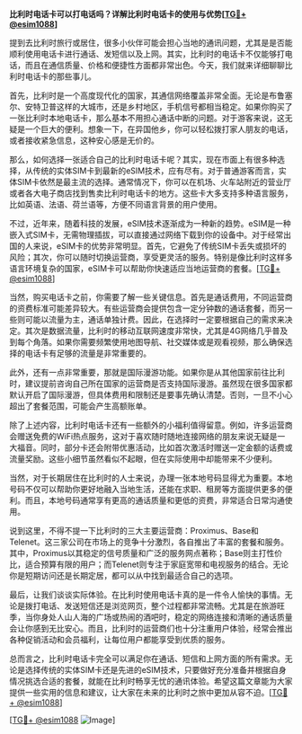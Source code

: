 **比利时电话卡可以打电话吗？详解比利时电话卡的使用与优势[[TG💪+ @esim1088](https://t.me/s/esim1088)]**

提到去比利时旅行或居住，很多小伙伴可能会担心当地的通讯问题，尤其是是否能顺利使用电话卡进行通话、发短信以及上网。其实，比利时的电话卡不仅能够打电话，而且在通信质量、价格和便捷性方面都非常出色。今天，我们就来详细聊聊比利时电话卡的那些事儿。

首先，比利时是一个高度现代化的国家，其通信网络覆盖非常全面。无论是布鲁塞尔、安特卫普这样的大城市，还是乡村地区，手机信号都相当稳定。如果你购买了一张比利时本地电话卡，那么基本不用担心通话中断的问题。对于游客来说，这无疑是一个巨大的便利。想象一下，在异国他乡，你可以轻松拨打家人朋友的电话，或者接收紧急信息，这种安心感是无价的。

那么，如何选择一张适合自己的比利时电话卡呢？其实，现在市面上有很多种选择，从传统的实体SIM卡到最新的eSIM技术，应有尽有。对于普通游客而言，实体SIM卡依然是最主流的选择。通常情况下，你可以在机场、火车站附近的营业厅或者各大电子商店找到售卖比利时电话卡的地方。这些卡大多支持多种语言服务，比如英语、法语、荷兰语等，方便不同语言背景的用户使用。

不过，近年来，随着科技的发展，eSIM技术逐渐成为一种新的趋势。eSIM是一种嵌入式SIM卡，无需物理插拔，可以直接通过网络下载到你的设备中。对于经常出国的人来说，eSIM卡的优势非常明显。首先，它避免了传统SIM卡丢失或损坏的风险；其次，你可以随时切换运营商，享受更灵活的服务。特别是像比利时这样多语言环境复杂的国家，eSIM卡可以帮助你快速适应当地运营商的套餐。[[TG💪+ @esim1088](https://t.me/s/esim1088)]

当然，购买电话卡之前，你需要了解一些关键信息。首先是通话费用，不同运营商的资费标准可能差异较大。有些运营商会提供包含一定分钟数的通话套餐，而另一些则可能以流量为主，通话单独计费。因此，在选择时一定要根据自己的需求来决定。其次是数据流量，比利时的移动互联网速度非常快，尤其是4G网络几乎普及到每个角落。如果你需要频繁使用地图导航、社交媒体或是观看视频，那么确保选择的电话卡有足够的流量是非常重要的。

此外，还有一点非常重要，那就是国际漫游功能。如果你是从其他国家前往比利时，建议提前咨询自己所在国家的运营商是否支持国际漫游。虽然现在很多国家都默认开启了国际漫游，但具体费用和限制还是要事先确认清楚。否则，一旦不小心超出了套餐范围，可能会产生高额账单。

除了上述内容，比利时电话卡还有一些额外的小福利值得留意。例如，许多运营商会赠送免费的WiFi热点服务，这对于喜欢随时随地连接网络的朋友来说无疑是一大福音。同时，部分卡还会附带优惠活动，比如首次激活时赠送一定金额的话费或流量奖励。这些小细节虽然看似不起眼，但在实际使用中却能带来不少便利。

当然，对于长期居住在比利时的人士来说，办理一张本地号码显得尤为重要。本地号码不仅可以帮助你更好地融入当地生活，还能在求职、租房等方面提供更多的便利。而且，本地号码通常享有更高的通话质量和更低的资费，非常适合日常沟通使用。

说到这里，不得不提一下比利时的三大主要运营商：Proximus、Base和Telenet。这三家公司在市场上的竞争十分激烈，各自推出了丰富的套餐和服务。其中，Proximus以其稳定的信号质量和广泛的服务网点著称；Base则主打性价比，适合预算有限的用户；而Telenet则专注于家庭宽带和电视服务的结合。无论你是短期访问还是长期定居，都可以从中找到最适合自己的选项。

最后，让我们谈谈实际体验。在比利时使用电话卡真的是一件令人愉快的事情。无论是拨打电话、发送短信还是浏览网页，整个过程都非常流畅。尤其是在旅游旺季，当你身处人山人海的广场或热闹的酒吧时，稳定的网络连接和清晰的通话质量会让你感到无比安心。而且，比利时的运营商们也十分注重用户体验，经常会推出各种促销活动和会员福利，让每位用户都能享受到优质的服务。

总而言之，比利时电话卡完全可以满足你在通话、短信和上网方面的所有需求。无论是选择传统的实体SIM卡还是先进的eSIM技术，只要做好充分准备并根据自身情况挑选合适的套餐，就能在比利时畅享无忧的通讯体验。希望这篇文章能为大家提供一些实用的信息和建议，让大家在未来的比利时之旅中更加从容不迫。[[TG💪+ @esim1088](https://t.me/s/esim1088)]

[[TG💪+ @esim1088](https://t.me/s/esim1088) ![Image](https://i.postimg.cc/4NQfJmqS/Snipaste-2025-05-13-00-14-12.png)]